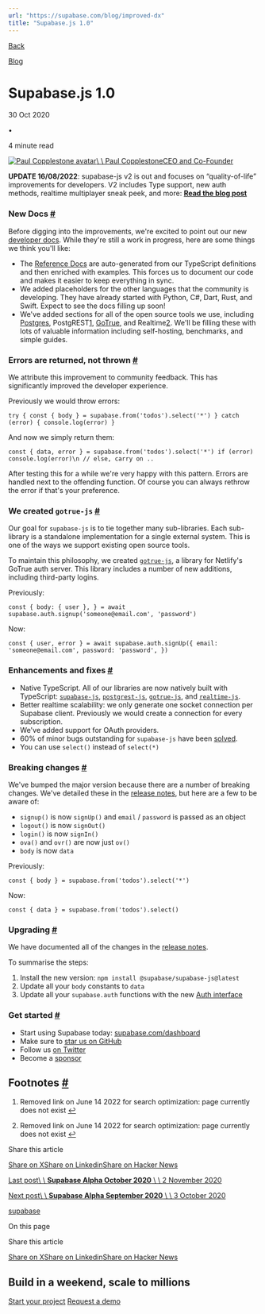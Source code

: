 ```yaml
---
url: "https://supabase.com/blog/improved-dx"
title: "Supabase.js 1.0"
---
```


[Back](https://supabase.com/blog)

[Blog](https://supabase.com/blog)

# Supabase.js 1.0

30 Oct 2020

•

4 minute read

[![Paul Copplestone avatar](https://supabase.com/_next/image?url=https%3A%2F%2Fgithub.com%2Fkiwicopple.png&w=96&q=75&dpl=dpl_7FY8EmFQ6G3YqautJ4Fvh1viLnvu)\\
\\
Paul CopplestoneCEO and Co-Founder](https://github.com/kiwicopple)

**UPDATE 16/08/2022**: supabase-js v2 is out and focuses on “quality-of-life” improvements for developers. V2 includes Type support, new auth methods, realtime multiplayer sneak peek, and more: [**Read the blog post**](https://supabase.com/blog/supabase-js-v2)

### New Docs [\#](https://supabase.com/blog/improved-dx\#new-docs)

Before digging into the improvements, we're excited to point out our new [developer docs](https://supabase.com/docs/reference/javascript/installing). While they're still a work in progress, here are some things we think you'll like:

- The [Reference Docs](https://supabase.com/docs/reference/javascript/installing) are auto-generated from our TypeScript definitions and then enriched with examples. This forces us to document our code and makes it easier to keep everything in sync.
- We added placeholders for the other languages that the community is developing. They have already started with Python, C#, Dart, Rust, and Swift. Expect to see the docs filling up soon!
- We've added sections for all of the open source tools we use, including [Postgres](https://supabase.com/docs/postgres/server/about), PostgREST[1](https://supabase.com/blog/improved-dx#user-content-fn-1), [GoTrue](https://supabase.com/docs/guides/auth/architecture#auth-service), and Realtime[2](https://supabase.com/blog/improved-dx#user-content-fn-2). We'll be filling these with lots of valuable information including self-hosting, benchmarks, and simple guides.

### Errors are returned, not thrown [\#](https://supabase.com/blog/improved-dx\#errors-are-returned-not-thrown)

We attribute this improvement to community feedback. This has significantly improved the developer experience.

Previously we would throw errors:

`
try {
const { body } = supabase.from('todos').select('*')
} catch (error) {
console.log(error)
}
`

And now we simply return them:

`
const { data, error } = supabase.from('todos').select('*')
if (error) console.log(error)\n
// else, carry on ..
`

After testing this for a while we're very happy with this pattern. Errors are handled next to the offending function. Of course you can always rethrow the error if that's your preference.

### We created `gotrue-js` [\#](https://supabase.com/blog/improved-dx\#we-created-gotrue-js)

Our goal for `supabase-js` is to tie together many sub-libraries. Each sub-library is a standalone implementation for a single external system. This is one of the ways we support existing open source tools.

To maintain this philosophy, we created [`gotrue-js`](https://github.com/supabase/gotrue-js), a library for Netlify's GoTrue auth server. This library includes a number of new additions, including third-party logins.

Previously:

`
const {
body: { user },
} = await supabase.auth.signup('someone@email.com', 'password')
`

Now:

`
const { user, error } = await supabase.auth.signUp({
email: 'someone@email.com',
password: 'password',
})
`

### Enhancements and fixes [\#](https://supabase.com/blog/improved-dx\#enhancements-and-fixes)

- Native TypeScript. All of our libraries are now natively built with TypeScript: [`supabase-js`](https://github.com/supabase/supabase-js), [`postgrest-js`](https://github.com/supabase/postgrest-js), [`gotrue-js`](https://github.com/supabase/gotrue-js), and [`realtime-js`](https://github.com/supabase/realtime-js).
- Better realtime scalability: we only generate one socket connection per Supabase client. Previously we would create a connection for every subscription.
- We've added support for OAuth providers.
- 60% of minor bugs outstanding for `supabase-js` have been [solved](https://github.com/supabase/supabase-js/pull/50).
- You can use `select()` instead of `select(*)`

### Breaking changes [\#](https://supabase.com/blog/improved-dx\#breaking-changes)

We've bumped the major version because there are a number of breaking changes. We've detailed these in the [release notes](https://github.com/supabase/supabase-js/releases/tag/v1.0.1), but here are a few to be aware of:

- `signup()` is now `signUp()` and `email` / `password` is passed as an object
- `logout()` is now `signOut()`
- `login()` is now `signIn()`
- `ova()` and `ovr()` are now just `ov()`
- `body` is now `data`

Previously:

`
const { body } = supabase.from('todos').select('*')
`

Now:

`
const { data } = supabase.from('todos').select()
`

### Upgrading [\#](https://supabase.com/blog/improved-dx\#upgrading)

We have documented all of the changes in the [release notes](https://github.com/supabase/supabase-js/releases/tag/v1.0.1).

To summarise the steps:

1. Install the new version: `npm install @supabase/supabase-js@latest`
2. Update all your `body` constants to `data`
3. Update all your `supabase.auth` functions with the new [Auth interface](https://supabase.com/docs/reference/javascript/auth-signup)

### Get started [\#](https://supabase.com/blog/improved-dx\#get-started)

- Start using Supabase today: [supabase.com/dashboard](https://supabase.com/dashboard/)
- Make sure to [star us on GitHub](https://github.com/supabase/supabase)
- Follow us [on Twitter](https://twitter.com/supabase)
- Become a [sponsor](https://github.com/sponsors/supabase)

## Footnotes [\#](https://supabase.com/blog/improved-dx\#footnote-label)

1. Removed link on June 14 2022 for search optimization: page currently does not exist [↩](https://supabase.com/blog/improved-dx#user-content-fnref-1)

2. Removed link on June 14 2022 for search optimization: page currently does not exist [↩](https://supabase.com/blog/improved-dx#user-content-fnref-2)


Share this article

[Share on X](https://twitter.com/intent/tweet?url=https%3A%2F%2Fsupabase.com%2Fblog%2Fimproved-dx&text=Supabase.js%201.0)[Share on Linkedin](https://www.linkedin.com/shareArticle?url=https%3A%2F%2Fsupabase.com%2Fblog%2Fimproved-dx&text=Supabase.js%201.0)[Share on Hacker News](https://news.ycombinator.com/submitlink?u=https%3A%2F%2Fsupabase.com%2Fblog%2Fimproved-dx&t=Supabase.js%201.0)

[Last post\\
\\
**Supabase Alpha October 2020** \\
\\
2 November 2020](https://supabase.com/blog/supabase-alpha-october-2020)

[Next post\\
\\
**Supabase Alpha September 2020** \\
\\
3 October 2020](https://supabase.com/blog/supabase-alpha-september-2020)

[supabase](https://supabase.com/blog/tags/supabase)

On this page

Share this article

[Share on X](https://twitter.com/intent/tweet?url=https%3A%2F%2Fsupabase.com%2Fblog%2Fimproved-dx&text=Supabase.js%201.0)[Share on Linkedin](https://www.linkedin.com/shareArticle?url=https%3A%2F%2Fsupabase.com%2Fblog%2Fimproved-dx&text=Supabase.js%201.0)[Share on Hacker News](https://news.ycombinator.com/submitlink?u=https%3A%2F%2Fsupabase.com%2Fblog%2Fimproved-dx&t=Supabase.js%201.0)

## Build in a weekend, scale to millions

[Start your project](https://supabase.com/dashboard) [Request a demo](https://supabase.com/contact/sales)